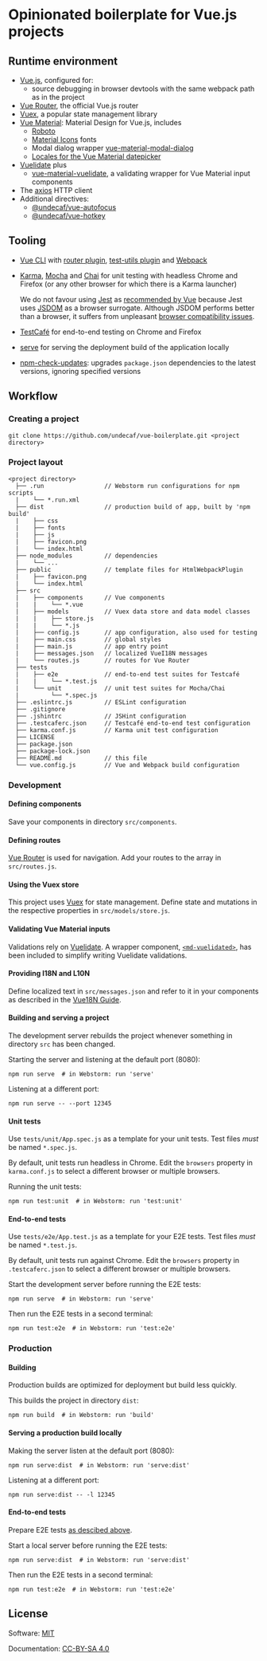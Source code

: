 # Opinionated boilerplate for Vue.js projects

## Runtime environment

+   [Vue.js](https://vuejs.org/v2/api/), configured for:
    +   source debugging in browser devtools with the same webpack path as in
        the project
+   [Vue Router](https://router.vuejs.org/), the official Vue.js router
+   [Vuex](https://vuex.vuejs.org/), a popular state management library
+   [Vue Material](https://vuematerial.io/): Material Design for Vue.js,
    includes
    +   [Roboto](https://github.com/KyleAMathews/typefaces/tree/master/packages/roboto#typeface-roboto)
    +   [Material Icons](https://github.com/daimoonis/material-icons-font#readme) fonts
    +   Modal dialog wrapper
    [vue-material-modal-dialog](https://www.npmjs.com/package/vue-material-modal-dialog)
    +   [Locales for the Vue Material datepicker](https://www.npmjs.com/package/@undecaf/vue-material-locales)
+   [Vuelidate](https://vuelidate.js.org/) plus
    +   [vue-material-vuelidate](https://www.npmjs.com/package/vue-material-vuelidate),
        a validating wrapper for Vue Material input components
+   The [axios](https://github.com/axios/axios#axios) HTTP client
+   Additional directives:
    +   [@undecaf/vue-autofocus](https://www.npmjs.com/package/@undecaf/vue-autofocus)
    +   [@undecaf/vue-hotkey](https://www.npmjs.com/package/@undecaf/vue-hotkey)

## Tooling

+   [Vue CLI](https://cli.vuejs.org/) with
    [router plugin](https://github.com/vuejs/vue-cli/tree/dev/packages/@vue/cli-plugin-router#vuecli-plugin-router),
    [test-utils plugin](https://vue-test-utils.vuejs.org/)
    and [Webpack](https://webpack.js.org/)
+   [Karma](https://karma-runner.github.io/latest/index.html),
    [Mocha](https://mochajs.org/) and
    [Chai](https://www.chaijs.com/) for unit testing with headless Chrome 
    and Firefox (or any other browser for which there is a Karma launcher)
    
    We do not favour using [Jest](https://jestjs.io/) 
    as [recommended by Vue](https://vue-test-utils.vuejs.org/installation/#using-vue-test-utils-with-jest-recommended)
    because Jest uses [JSDOM](https://github.com/jsdom/jsdom#--------jsdom) as a browser surrogate.
    Although JSDOM performs better than a browser, it suffers from unpleasant 
    [browser compatibility issues](https://github.com/tmobile/jest-jsdom-browser-compatibility#overview).
    
+   [TestCafé](https://devexpress.github.io/testcafe/) for end-to-end testing on Chrome and Firefox
+   [serve](https://github.com/vercel/serve#readme) for serving the deployment build of the application locally
+   [npm-check-updates](https://github.com/raineorshine/npm-check-updates#npm-check-updates---):
    upgrades `package.json` dependencies to the latest versions, ignoring specified versions


## Workflow

### Creating a project

```shell script
git clone https://github.com/undecaf/vue-boilerplate.git <project directory>
```


### Project layout

```
<project directory>
  ├── .run                 // Webstorm run configurations for npm scripts
  |    └── *.run.xml
  ├── dist                 // production build of app, built by 'npm build'
  |    ├── css
  |    ├── fonts
  |    ├── js
  |    ├── favicon.png
  |    └── index.html
  ├── node_modules         // dependencies
  |    └── ...
  ├── public               // template files for HtmlWebpackPlugin
  |    ├── favicon.png
  |    └── index.html
  ├── src
  |    ├── components      // Vue components
  |    |    └── *.vue
  |    ├── models          // Vuex data store and data model classes
  |    |    ├── store.js
  |    |    └── *.js
  |    ├── config.js       // app configuration, also used for testing
  |    ├── main.css        // global styles
  |    ├── main.js         // app entry point
  |    ├── messages.json   // localized VueI18N messages
  |    └── routes.js       // routes for Vue Router
  ├── tests
  |    ├── e2e             // end-to-end test suites for Testcafé
  |    |    └── *.test.js
  |    └── unit            // unit test suites for Mocha/Chai
  |         └── *.spec.js
  ├── .eslintrc.js         // ESLint configuration
  ├── .gitignore 
  ├── .jshintrc            // JSHint configuration 
  ├── .testcaferc.json     // Testcafé end-to-end test configuration
  ├── karma.conf.js        // Karma unit test configuration
  ├── LICENSE
  ├── package.json
  ├── package-lock.json
  ├── README.md            // this file
  └── vue.config.js        // Vue and Webpack build configuration
```


### Development

#### Defining components

Save your components in directory `src/components`.


#### Defining routes

[Vue Router](https://router.vuejs.org/) is used for navigation.
Add your routes to the array in `src/routes.js`.


#### Using the Vuex store

This project uses [Vuex](https://vuex.vuejs.org/) for state management.
Define state and mutations in the respective properties in `src/models/store.js`.


#### Validating Vue Material inputs

Validations rely on [Vuelidate](https://vuelidate.js.org/). A wrapper component,
[`<md-vuelidated>`](https://www.npmjs.com/package/vue-material-vuelidate),
has been included to simplify writing Vuelidate validations.


#### Providing I18N and L10N

Define localized text in `src/messages.json` and refer to it in your components as
described in the [Vue18N Guide](https://kazupon.github.io/vue-i18n/guide/formatting.html).


#### Building and serving a project

The development server rebuilds the project whenever something in directory `src`
has been changed.
 
Starting the server and listening at the default port (8080):

```shell script
npm run serve  # in Webstorm: run 'serve' 
```

Listening at a different port:

```shell script
npm run serve -- --port 12345
```


#### Unit tests

Use `tests/unit/App.spec.js` as a template for your unit tests. Test files _must_ be named
`*.spec.js`.

By default, unit tests run headless in Chrome. Edit the `browsers` property in `karma.conf.js`
to select a different browser or multiple browsers.

Running the unit tests:

```shell script
npm run test:unit  # in Webstorm: run 'test:unit' 
```


#### End-to-end tests

Use `tests/e2e/App.test.js` as a template for your E2E tests. Test files _must_ be named
`*.test.js`.

By default, unit tests run against Chrome. Edit the `browsers` property in `.testcaferc.json`
to select a different browser or multiple browsers.

Start the development server before running the E2E tests:

```shell script
npm run serve  # in Webstorm: run 'serve' 
```

Then run the E2E tests in a second terminal:

```shell script
npm run test:e2e  # in Webstorm: run 'test:e2e' 
```


### Production

#### Building

Production builds are optimized for deployment but build less quickly.

This builds the project in directory `dist`:

```shell script
npm run build  # in Webstorm: run 'build' 
```


#### Serving a production build locally

Making the server listen at the default port (8080):

```shell script
npm run serve:dist  # in Webstorm: run 'serve:dist' 
```

Listening at a different port:

```shell script
npm run serve:dist -- -l 12345
```


#### End-to-end tests

Prepare E2E tests [as descibed above](#end-to-end-tests).

Start a local server before running the E2E tests:

```shell script
npm run serve:dist  # in Webstorm: run 'serve:dist' 
```

Then run the E2E tests in a second terminal:

```shell script
npm run test:e2e  # in Webstorm: run 'test:e2e' 
```


## License

Software: [MIT](http://opensource.org/licenses/MIT)

Documentation: [CC-BY-SA 4.0](http://creativecommons.org/licenses/by-sa/4.0/)
